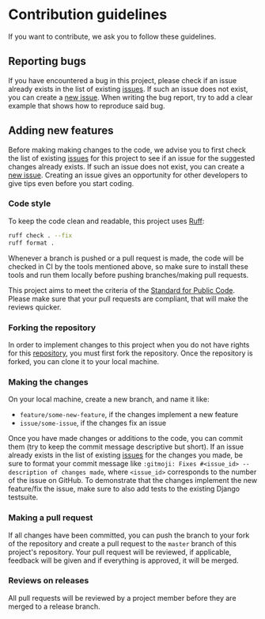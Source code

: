 # Contribution guidelines

If you want to contribute, we ask you to follow these guidelines.

## Reporting bugs

If you have encountered a bug in this project, please check if an issue already 
exists in the list of existing [issues][issues]. If such an issue does not 
exist, you can create a [new issue][new_issue]. When writing the bug report, 
try to add a clear example that shows how to reproduce said bug.

## Adding new features

Before making making changes to the code, we advise you to first check the list 
of existing [issues][issues] for this project to see if an issue for the 
suggested changes already exists. If such an issue does not exist, you can 
create a [new issue][new_issue]. Creating an issue gives an opportunity for 
other developers to give tips even before you start coding.

### Code style

To keep the code clean and readable, this project uses [Ruff](https://docs.astral.sh/ruff/):

```bash
ruff check . --fix
ruff format .
```

Whenever a branch is pushed or a pull request is made, the code will be checked 
in CI by the tools mentioned above, so make sure to install these tools and run 
them locally before pushing branches/making pull requests.

This project aims to meet the criteria of the 
[Standard for Public Code][Standard_for_Public_Code]. Please make sure that 
your pull requests are compliant, that will make the reviews quicker.

### Forking the repository

In order to implement changes to this project when you do not have rights for 
this [repository][repository], you must first fork the repository. Once the
 repository is forked, you can clone it to your local machine.

### Making the changes

On your local machine, create a new branch, and name it like:
- `feature/some-new-feature`, if the changes implement a new feature
- `issue/some-issue`, if the changes fix an issue

Once you have made changes or additions to the code, you can commit them (try 
to keep the commit message descriptive but short). If an issue already exists 
in the list of existing [issues][issues] for the changes you made, be sure to 
format your commit message like 
`:gitmoji: Fixes #<issue_id> -- description of changes made`, where 
`<issue_id>` corresponds to the number of the issue on GitHub. To demonstrate 
that the changes implement the new feature/fix the issue, make sure to also add 
tests to the existing Django testsuite.

### Making a pull request

If all changes have been committed, you can push the branch to your fork of the 
repository and create a pull request to the `master` branch of this project's 
repository. Your pull request will be reviewed, if applicable, feedback will be 
given and if everything is approved, it will be merged.

### Reviews on releases

All pull requests will be reviewed by a project member before they are merged 
to a release branch. 


[issues]: https://github.com/GPP-Woo/GPP-publicatiebank/issues
[new_issue]: https://github.com/GPP-Woo/GPP-publicatiebank/issues/new/choose
[mailinglist]: t.b.d.
[Standard_for_Public_Code]: https://standard.publiccode.net
[repository]: https://github.com/GPP-Woo/GPP-publicatiebank
